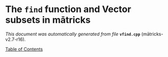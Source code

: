 
# The `find` function and Vector subsets in mātricks
_This document was automatically generated from file_ **`vfind.cpp`** (mātricks-v2.7-r16).


[Table of Contents](README.md)
